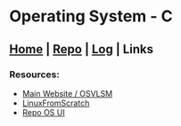 # Operating System - C

## [Home](https://ana117.github.io/os212/) | [Repo](https://github.com/ana117/os212) | [Log](https://ana117.github.io/os212/TXT/mylog.txt) | Links

### Resources:
* [Main Website / OSVLSM](https://os.vlsm.org/)
* [LinuxFromScratch](https://www.linuxfromscratch.org/lfs/view/stable/)
* [Repo OS UI](https://github.com/UI-FASILKOM-OS/SistemOperasi/)